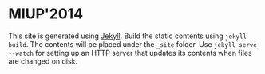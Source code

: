 # MIUP'2014

This site is generated using [Jekyll][jekyll]. Build the static contents using `jekyll build`. The contents will be placed under the `_site` folder. Use `jekyll serve --watch` for setting up an HTTP server that updates its contents when files are changed on disk.

[jekyll]: http://jekyllrb.com/
